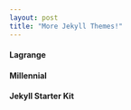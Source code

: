 ```yaml
---
layout: post
title: "More Jekyll Themes!"
---
```


#### Lagrange



#### Millennial



#### Jekyll Starter Kit


